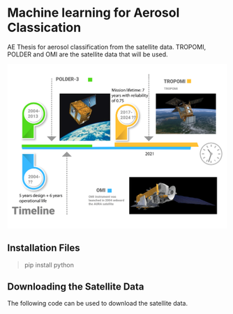 # Machine learning for Aerosol Classication
AE Thesis for aerosol classification from the satellite data. TROPOMI, POLDER and OMI are the satellite data that will be used.



![Timeline](timeline.png)



## Installation Files

> pip install python



## Downloading the Satellite Data

The following code can be used to download the satellite data.




